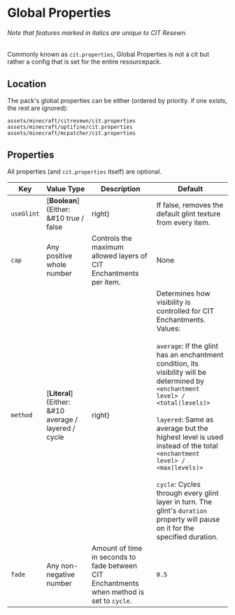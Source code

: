 # Global Properties
<h6>Note that features marked in <em>italics</em> are unique to CIT Resewn.</h6>

Commonly known as `cit.properties`, Global Properties is not a cit but rather a config that is set 
for the entire resourcepack.

## Location

The pack's global properties can be either (ordered by priority. if one exists, the rest are ignored):

`assets/minecraft/citresewn/cit.properties`  
`assets/minecraft/optifine/cit.properties`  
`assets/minecraft/mcpatcher/cit.properties`

## Properties

All properties (and `cit.properties` itself) are optional.  

| Key | Value Type | Description | Default |
| --- | --- | --- | --- |
| `useGlint` | [**Boolean**]{Either: &#10 true / false|right} | If false, removes the default glint texture from every item. | `true` |
| `cap` | Any positive whole number | Controls the maximum allowed layers of CIT Enchantments per item. | None |
| `method` | [**Literal**]{Either: &#10 average / layered / cycle|right} | Determines how visibility is controlled for CIT Enchantments. Values:<br><br>`average`: If the glint has an enchantment condition, its visibility will be determined by <br>`<enchantment level> / <total(levels)>`<br><br>`layered`: Same as average but the highest level is used instead of the total<br>`<enchantment level> / <max(levels)>`<br><br>`cycle`: Cycles through every glint layer in turn. The glint's `duration` property will pause on it for the specified duration. | `average` |
| `fade` | Any non-negative number | Amount of time in seconds to fade between CIT Enchantments when method is set to `cycle`. | `0.5` |
